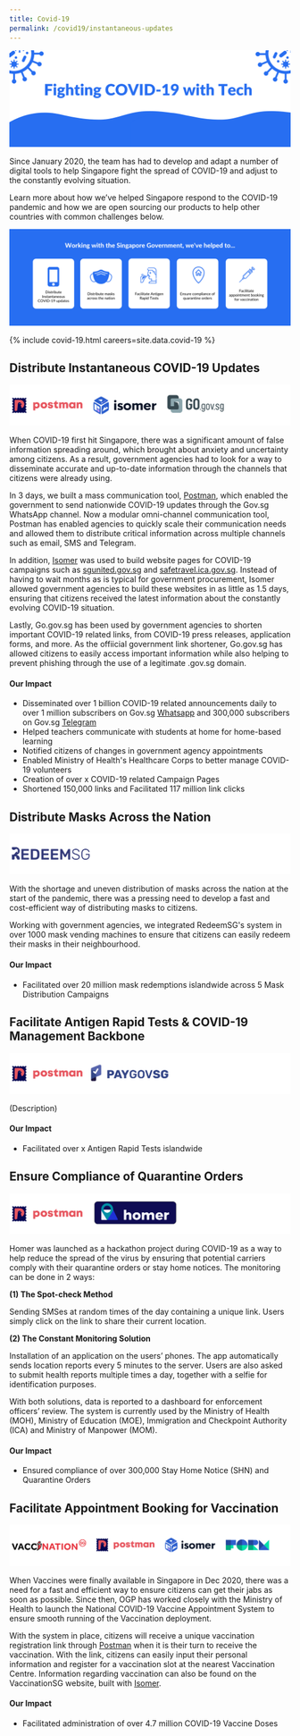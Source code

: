 ```yaml
---
title: Covid-19
permalink: /covid19/instantaneous-updates
---
```


![Alt text for image on Isomer site](/images/covid-banner.png)

Since January 2020, the team has had to develop and adapt a number of digital tools to help Singapore fight the spread of COVID-19 and adjust to the constantly evolving situation. 

Learn more about how we’ve helped Singapore respond to the COVID-19 pandemic and how we are open sourcing our products to help other countries with common challenges below.

![Alt text for image on Isomer site](/images/covid-1.png)

{% include covid-19.html careers=site.data.covid-19 %}


## Distribute Instantaneous COVID-19 Updates

![Alt text for image on Isomer site](/images/logos-distribute.png)

When COVID-19 first hit Singapore, there was a significant amount of false information spreading around, which brought about anxiety and uncertainty among citizens. As a result, government agencies had to look for a way to disseminate accurate and up-to-date information through the channels that citizens were already using. 

In 3 days, we built a mass communication tool, [Postman](https://www.open.gov.sg/products/postman/), which enabled the government to send nationwide COVID-19 updates through the Gov.sg WhatsApp channel. Now a modular omni-channel communication tool, Postman has enabled agencies to quickly scale their communication needs and allowed them to distribute critical information across multiple channels such as email, SMS and Telegram.

In addition, [Isomer](https://www.open.gov.sg/products/isomer/) was used to build website pages for COVID-19 campaigns such as [sgunited.gov.sg](sgunited.gov.sg) and [safetravel.ica.gov.sg](safetravel.ica.gov.sg). Instead of having to wait months as is typical for government procurement, Isomer allowed government agencies to build these websites in as little as  1.5 days, ensuring that citizens received the latest information about the constantly evolving COVID-19 situation.

Lastly, Go.gov.sg has been used by government agencies to shorten important COVID-19 related links, from COVID-19 press releases, application forms, and more. As the offiicial government link shortener, Go.gov.sg has allowed citizens to easily access important information while also helping to prevent phishing through the use of a legitimate .gov.sg domain.

#### Our Impact
* Disseminated over 1 billion COVID-19 related announcements daily to over 1 million subscribers on Gov.sg [Whatsapp](https://go.gov.sg/whatsapp) and 300,000 subscribers on Gov.sg [Telegram](https://t.me/Govsg)
* Helped teachers communicate with students at home for home-based learning
* Notified citizens of changes in government agency appointments
* Enabled Ministry of Health's Healthcare Corps to better manage COVID-19 volunteers
* Creation of over x COVID-19 related Campaign Pages
* Shortened 150,000 links and Facilitated 117 million link clicks 

## Distribute Masks Across the Nation

![Alt text for image on Isomer site](/images/logos-mask.png)

With the shortage and uneven distribution of masks across the nation at the start of the pandemic, there was a pressing need to develop a fast and cost-efficient way of distributing masks to citizens.

Working with government agencies, we integrated RedeemSG's system in over 1000 mask vending machines to ensure that citizens can easily redeem their masks in their neighbourhood. 

#### Our Impact
* Facilitated over 20 million mask redemptions islandwide across 5 Mask Distribution Campaigns

## Facilitate Antigen Rapid Tests & COVID-19 Management Backbone

![Alt text for image on Isomer site](/images/logos-art.png)

(Description)

#### Our Impact
* Facilitated over x Antigen Rapid Tests islandwide

## Ensure Compliance of Quarantine Orders

![Alt text for image on Isomer site](/images/logos-quarantine.png)

Homer was launched as a hackathon project during COVID-19 as a way to help reduce the spread of the virus by ensuring that potential carriers comply with their quarantine orders or stay home notices. The monitoring can be done in 2 ways: 

**(1) The Spot-check Method**

Sending SMSes at random times of the day containing a unique link. Users simply click on the link to share their current location.

**(2) The Constant Monitoring Solution**

Installation of an application on the users’ phones. The app automatically sends location reports every 5 minutes to the server. Users are also asked to submit health reports multiple times a day, together with a selfie for identification purposes.

With both solutions, data is reported to a dashboard for enforcement officers’ review. The system is currently used by the Ministry of Health (MOH), Ministry of Education (MOE), Immigration and Checkpoint Authority (ICA) and Ministry of Manpower (MOM).


#### Our Impact
* Ensured compliance of over 300,000 Stay Home Notice (SHN) and Quarantine Orders


## Facilitate Appointment Booking for Vaccination

![Alt text for image on Isomer site](/images/logos-vaccine.png)

When Vaccines were finally available in Singapore in Dec 2020, there was a need for a fast and efficient way to ensure citizens can get their jabs as soon as possible. Since then, OGP has worked closely with the Ministry of Health to launch the National COVID-19 Vaccine Appointment System to ensure smooth running of the Vaccination deployment.

With the system in place, citizens will receive a unique vaccination registration link through [Postman](https://www.open.gov.sg/products/postman/) when it is their turn to receive the vaccination. With the link, citizens can easily input their personal information and register for a vaccination slot at the nearest Vaccination Centre. Information regarding vaccination can also be found on the VaccinationSG website, built with [Isomer](https://www.open.gov.sg/products/isomer/).



#### Our Impact
* Facilitated administration of over 4.7 million COVID-19 Vaccine Doses